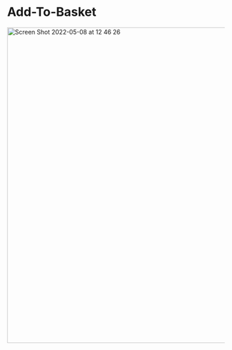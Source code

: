 # Add-To-Basket

<img width="733" alt="Screen Shot 2022-05-08 at 12 46 26" src="https://user-images.githubusercontent.com/101603320/167292779-b5c90545-6059-4930-b000-ff74a89ede6e.png">
